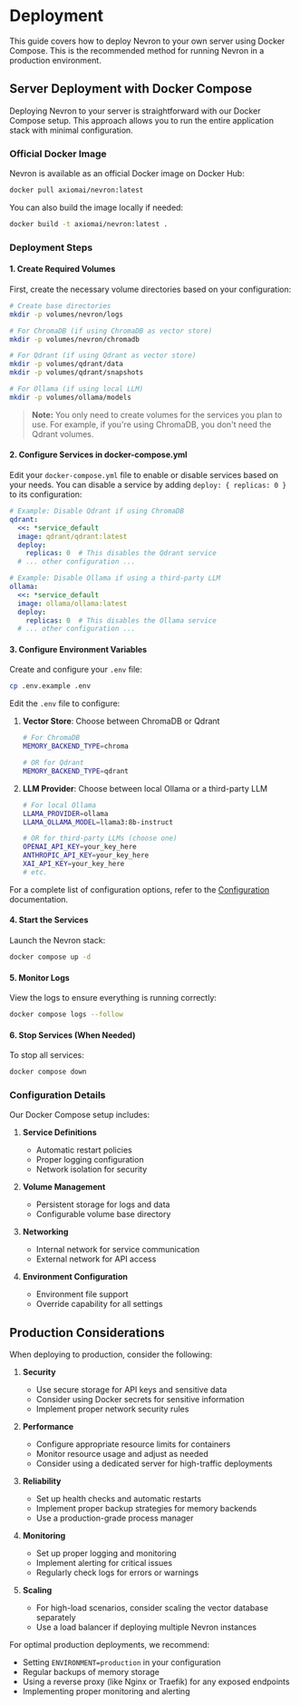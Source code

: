 # Deployment

This guide covers how to deploy Nevron to your own server using Docker Compose. This is the recommended method for running Nevron in a production environment.

## Server Deployment with Docker Compose

Deploying Nevron to your server is straightforward with our Docker Compose setup. This approach allows you to run the entire application stack with minimal configuration.

### Official Docker Image

Nevron is available as an official Docker image on Docker Hub:
```bash
docker pull axiomai/nevron:latest
```

You can also build the image locally if needed:
```bash
docker build -t axiomai/nevron:latest .
```

### Deployment Steps

#### 1. Create Required Volumes

First, create the necessary volume directories based on your configuration:

```bash
# Create base directories
mkdir -p volumes/nevron/logs

# For ChromaDB (if using ChromaDB as vector store)
mkdir -p volumes/nevron/chromadb

# For Qdrant (if using Qdrant as vector store)
mkdir -p volumes/qdrant/data
mkdir -p volumes/qdrant/snapshots

# For Ollama (if using local LLM)
mkdir -p volumes/ollama/models
```

> **Note:** You only need to create volumes for the services you plan to use. For example, if you're using ChromaDB, you don't need the Qdrant volumes.

#### 2. Configure Services in docker-compose.yml

Edit your `docker-compose.yml` file to enable or disable services based on your needs. You can disable a service by adding `deploy: { replicas: 0 }` to its configuration:

```yaml
# Example: Disable Qdrant if using ChromaDB
qdrant:
  <<: *service_default
  image: qdrant/qdrant:latest
  deploy:
    replicas: 0  # This disables the Qdrant service
  # ... other configuration ...

# Example: Disable Ollama if using a third-party LLM
ollama:
  <<: *service_default
  image: ollama/ollama:latest
  deploy:
    replicas: 0  # This disables the Ollama service
  # ... other configuration ...
```

#### 3. Configure Environment Variables

Create and configure your `.env` file:

```bash
cp .env.example .env
```

Edit the `.env` file to configure:

1. **Vector Store**: Choose between ChromaDB or Qdrant
   ```bash
   # For ChromaDB
   MEMORY_BACKEND_TYPE=chroma
   
   # OR for Qdrant
   MEMORY_BACKEND_TYPE=qdrant
   ```

2. **LLM Provider**: Choose between local Ollama or a third-party LLM
   ```bash
   # For local Ollama
   LLAMA_PROVIDER=ollama
   LLAMA_OLLAMA_MODEL=llama3:8b-instruct
   
   # OR for third-party LLMs (choose one)
   OPENAI_API_KEY=your_key_here
   ANTHROPIC_API_KEY=your_key_here
   XAI_API_KEY=your_key_here
   # etc.
   ```

For a complete list of configuration options, refer to the [Configuration](configuration.md) documentation.

#### 4. Start the Services

Launch the Nevron stack:

```bash
docker compose up -d
```

#### 5. Monitor Logs

View the logs to ensure everything is running correctly:

```bash
docker compose logs --follow
```

#### 6. Stop Services (When Needed)

To stop all services:

```bash
docker compose down
```

### Configuration Details

Our Docker Compose setup includes:

1. **Service Definitions**
   - Automatic restart policies
   - Proper logging configuration
   - Network isolation for security

2. **Volume Management**
   - Persistent storage for logs and data
   - Configurable volume base directory

3. **Networking**
   - Internal network for service communication
   - External network for API access

4. **Environment Configuration**
   - Environment file support
   - Override capability for all settings

## Production Considerations

When deploying to production, consider the following:

1. **Security**
   - Use secure storage for API keys and sensitive data
   - Consider using Docker secrets for sensitive information
   - Implement proper network security rules

2. **Performance**
   - Configure appropriate resource limits for containers
   - Monitor resource usage and adjust as needed
   - Consider using a dedicated server for high-traffic deployments

3. **Reliability**
   - Set up health checks and automatic restarts
   - Implement proper backup strategies for memory backends
   - Use a production-grade process manager

4. **Monitoring**
   - Set up proper logging and monitoring
   - Implement alerting for critical issues
   - Regularly check logs for errors or warnings

5. **Scaling**
   - For high-load scenarios, consider scaling the vector database separately
   - Use a load balancer if deploying multiple Nevron instances

For optimal production deployments, we recommend:
- Setting `ENVIRONMENT=production` in your configuration
- Regular backups of memory storage
- Using a reverse proxy (like Nginx or Traefik) for any exposed endpoints
- Implementing proper monitoring and alerting 